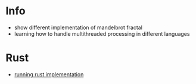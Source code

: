 # Info
- show different implementation of mandelbrot fractal
- learning how to handle multithreaded processing in different languages
# Rust
- [running rust implementation](/rust/)
